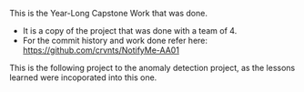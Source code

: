 This is the Year-Long Capstone Work that was done.
- It is a copy of the project that was done with a team of 4.
- For the commit history and work done refer here: https://github.com/crvnts/NotifyMe-AA01

This is the following project to the anomaly detection project, as the lessons learned were incoporated into this one.
